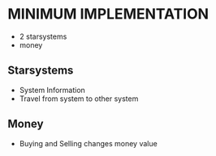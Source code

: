 # MINIMUM IMPLEMENTATION #

- 2 starsystems
- money

## Starsystems ##

- System Information
- Travel from system to other system

## Money ##

- Buying and Selling changes money value